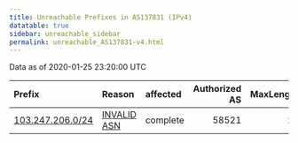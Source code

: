 ```yaml
---
title: Unreachable Prefixes in AS137831 (IPv4)
datatable: true
sidebar: unreachable_sidebar
permalink: unreachable_AS137831-v4.html
---
```


Data as of 2020-01-25 23:20:00 UTC


<div class="datatable-begin"></div>

| Prefix                                                     | Reason                                                                                                   | affected   |   Authorized AS |   MaxLength | Anchor                                       |   unreachable /24s |
|:-----------------------------------------------------------|:---------------------------------------------------------------------------------------------------------|:-----------|----------------:|------------:|:---------------------------------------------|-------------------:|
| [103.247.206.0/24](https://stat.ripe.net/103.247.206.0/24) | [INVALID ASN](https://rpki-validator.ripe.net/announcement-preview?asn=AS137831&prefix=103.247.206.0/24) | complete   |           58521 |          22 | [APNIC](unreachable_APNIC_RPKI_Root-v4.html) |                  1 |

<div class="datatable-end"></div>